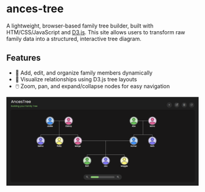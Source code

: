 # ances-tree
A lightweight, browser-based family tree builder, built with HTM/CSS/JavaScript and [D3.js](https://d3js.org/). This site allows users to transform raw family data into a structured, interactive tree diagram.

## Features
- 📌 Add, edit, and organize family members dynamically
- 🌳 Visualize relationships using D3.js tree layouts
- 🖱️ Zoom, pan, and expand/collapse nodes for easy navigation

![Preview](./assets/sample_scrnshot.png)
